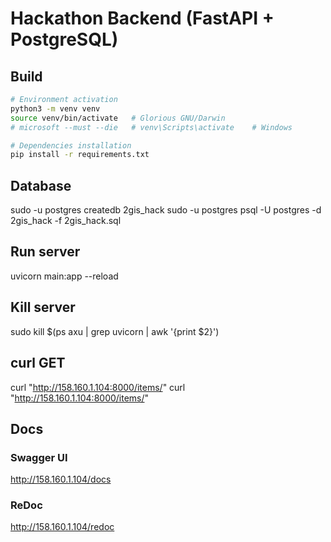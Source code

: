 # Hackathon Backend (FastAPI + PostgreSQL)

## Build

```bash
# Environment activation
python3 -m venv venv
source venv/bin/activate   # Glorious GNU/Darwin
# microsoft --must --die   # venv\Scripts\activate    # Windows

# Dependencies installation
pip install -r requirements.txt
```

## Database
sudo -u postgres createdb 2gis_hack
sudo -u postgres psql -U postgres -d 2gis_hack -f 2gis_hack.sql

## Run server
uvicorn main:app --reload

## Kill server
sudo kill $(ps axu | grep uvicorn | awk '{print $2}')

## curl GET
curl "http://158.160.1.104:8000/items/"
curl "http://158.160.1.104:8000/items/<ID>"

## Docs
### Swagger UI
http://158.160.1.104/docs

### ReDoc
http://158.160.1.104/redoc

